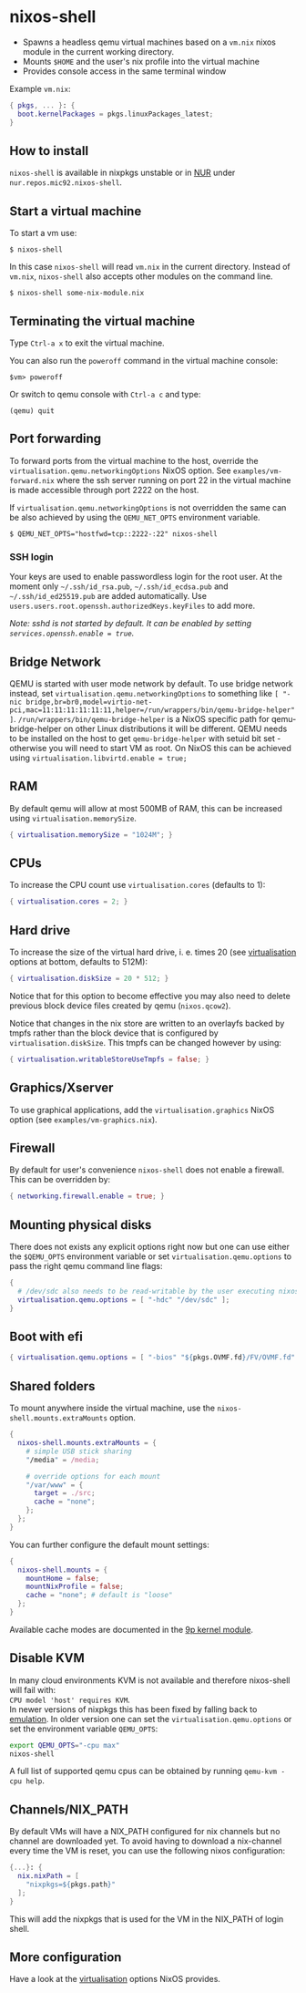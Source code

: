 # nixos-shell

* Spawns a headless qemu virtual machines based on a `vm.nix` nixos module in the current working directory.
* Mounts `$HOME` and the user's nix profile into the virtual machine
* Provides console access in the same terminal window

Example `vm.nix`:

```nix
{ pkgs, ... }: {
  boot.kernelPackages = pkgs.linuxPackages_latest;
}
```

## How to install

`nixos-shell` is available in nixpkgs unstable or in
[NUR](https://github.com/nix-community/NUR#installation) under
`nur.repos.mic92.nixos-shell`.

## Start a virtual machine

To start a vm use:

```console
$ nixos-shell
```

In this case `nixos-shell` will read `vm.nix` in the current directory.
Instead of `vm.nix`, `nixos-shell` also accepts other modules on the command line.

```console
$ nixos-shell some-nix-module.nix
```

## Terminating the virtual machine

Type `Ctrl-a x` to exit the virtual machine.

You can also run the `poweroff` command in the virtual machine console:

```console
$vm> poweroff
```

Or switch to qemu console with `Ctrl-a c` and type:

```console
(qemu) quit
```

## Port forwarding

To forward ports from the virtual machine to the host, override the
`virtualisation.qemu.networkingOptions` NixOS option.
See `examples/vm-forward.nix` where the ssh server running on port 22 in the
virtual machine is made accessible through port 2222 on the host.

If `virtualisation.qemu.networkingOptions` is not overridden the same can be
also achieved by using the `QEMU_NET_OPTS` environment variable.

```console
$ QEMU_NET_OPTS="hostfwd=tcp::2222-:22" nixos-shell
```

### SSH login

Your keys are used to enable passwordless login for the root user.
At the moment only `~/.ssh/id_rsa.pub`, `~/.ssh/id_ecdsa.pub` and `~/.ssh/id_ed25519.pub` are
added automatically. Use `users.users.root.openssh.authorizedKeys.keyFiles` to add more.

*Note: sshd is not started by default. It can be enabled by setting
`services.openssh.enable = true`.*

## Bridge Network

QEMU is started with user mode network by default. To use bridge network instead, 
set `virtualisation.qemu.networkingOptions` to something like
`[ "-nic bridge,br=br0,model=virtio-net-pci,mac=11:11:11:11:11:11,helper=/run/wrappers/bin/qemu-bridge-helper" ]`. `/run/wrappers/bin/qemu-bridge-helper` is a NixOS specific
path for qemu-bridge-helper on other Linux distributions it will be different.
QEMU needs to be installed on the host to get `qemu-bridge-helper` with setuid bit 
set - otherwise you will need to start VM as root. On NixOS this can be achieved using
`virtualisation.libvirtd.enable = true;`


## RAM

By default qemu will allow at most 500MB of RAM, this can be increased using `virtualisation.memorySize`.

```nix
{ virtualisation.memorySize = "1024M"; }
```

## CPUs

To increase the CPU count use `virtualisation.cores` (defaults to 1):

```nix
{ virtualisation.cores = 2; }
```

## Hard drive

To increase the size of the virtual hard drive, i. e. times 20 (see [virtualisation] options at bottom, defaults to 512M):

```nix
{ virtualisation.diskSize = 20 * 512; }
```

Notice that for this option to become effective you may also need to delete previous block device files created by qemu (`nixos.qcow2`).

Notice that changes in the nix store are written to an overlayfs backed by tmpfs rather than the block device
that is configured by `virtualisation.diskSize`. This tmpfs can be changed however by using:

```nix
{ virtualisation.writableStoreUseTmpfs = false; }
```

## Graphics/Xserver

To use graphical applications, add the `virtualisation.graphics` NixOS option (see `examples/vm-graphics.nix`).

## Firewall

By default for user's convenience `nixos-shell` does not enable a firewall.
This can be overridden by:

```nix
{ networking.firewall.enable = true; }
```

## Mounting physical disks

There does not exists any explicit options right now but 
one can use either the `$QEMU_OPTS` environment variable
or set `virtualisation.qemu.options` to pass the right qemu
command line flags:

```nix
{
  # /dev/sdc also needs to be read-writable by the user executing nixos-shell
  virtualisation.qemu.options = [ "-hdc" "/dev/sdc" ];
}
```


## Boot with efi

``` nix
{ virtualisation.qemu.options = [ "-bios" "${pkgs.OVMF.fd}/FV/OVMF.fd" ]; }
```

## Shared folders

To mount anywhere inside the virtual machine, use the `nixos-shell.mounts.extraMounts` option.

```nix
{
  nixos-shell.mounts.extraMounts = {
    # simple USB stick sharing
    "/media" = /media;

    # override options for each mount
    "/var/www" = {
      target = ./src;
      cache = "none";
    };
  };
}
```

You can further configure the default mount settings:

```nix
{
  nixos-shell.mounts = {
    mountHome = false;
    mountNixProfile = false;
    cache = "none"; # default is "loose"
  };
}
```

Available cache modes are documented in the [9p kernel module].

## Disable KVM

In many cloud environments KVM is not available and therefore nixos-shell will fail with:  
`CPU model 'host' requires KVM`.  
In newer versions of nixpkgs this has been fixed by falling back to [emulation](https://github.com/NixOS/nixpkgs/pull/95956).
In older version one can set the `virtualisation.qemu.options` or set the environment variable `QEMU_OPTS`:

```bash
export QEMU_OPTS="-cpu max"
nixos-shell
```

A full list of supported qemu cpus can be obtained by running `qemu-kvm -cpu help`.

## Channels/NIX_PATH

By default VMs will have a NIX_PATH configured for nix channels but no channel are downloaded yet.
To avoid having to download a nix-channel every time the VM is reset, you can use the following nixos configuration:

```nix
{...}: {
  nix.nixPath = [
    "nixpkgs=${pkgs.path}"
  ];
}
```

This will add the nixpkgs that is used for the VM in the NIX_PATH of login shell.

## More configuration

Have a look at the [virtualisation] options NixOS provides.

[virtualisation]: https://github.com/NixOS/nixpkgs/blob/master/nixos/modules/virtualisation/qemu-vm.nix
[9p kernel module]: https://git.kernel.org/pub/scm/linux/kernel/git/torvalds/linux.git/plain/Documentation/filesystems/9p.rst
